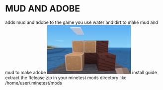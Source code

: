 # MUD AND ADOBE
adds mud and adobe to the game 
you use water and dirt to make mud and mud to make adobe
![alt text](https://github.com/DragonFire125/Minetest_mud_adobe/blob/main/screenshot.png?raw=true)
install guide extract the Release zip in your minetest mods directory like /home/user/.minetest/mods

